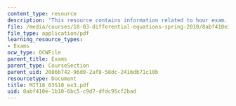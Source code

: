 ```yaml
---
content_type: resource
description: 'This resource contains information related to hour exam. '
file: /media/courses/18-03-differential-equations-spring-2010/8abf410e1b106bc5c9d7dfdc95cf2bad_MIT18_03S10_ex3.pdf
file_type: application/pdf
learning_resource_types:
- Exams
ocw_type: OCWFile
parent_title: Exams
parent_type: CourseSection
parent_uid: 2086b742-96d0-2af8-58dc-2416db71c10b
resourcetype: Document
title: MIT18_03S10_ex3.pdf
uid: 8abf410e-1b10-6bc5-c9d7-dfdc95cf2bad
---
```

